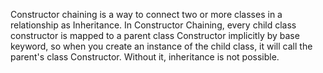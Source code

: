 Constructor chaining is a way to connect two or more classes in a relationship as Inheritance. 
In Constructor Chaining, every child class constructor is mapped to a parent class Constructor implicitly by base keyword, so when you create an instance of the child class, it will call the parent's class Constructor. 
Without it, inheritance is not possible.
